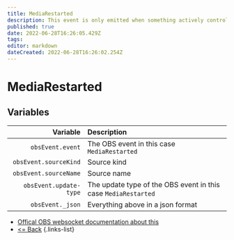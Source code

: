 ```yaml
---
title: MediaRestarted
description: This event is only emitted when something actively controls the media/VLC source. In other words, the source will never emit this on its own naturally.
published: true
date: 2022-06-28T16:26:05.429Z
tags: 
editor: markdown
dateCreated: 2022-06-28T16:26:02.254Z
---
```


# MediaRestarted

## Variables

| Variable | Description |
|---------:|:------------|
| `obsEvent.event` | The OBS event in this case `MediaRestarted`
| `obsEvent.sourceKind` | Source kind
| `obsEvent.sourceName` | Source name
| `obsEvent.update-type` | The update type of the OBS event in this case `MediaRestarted`
| `obsEvent._json` | Everything above in a json format

* [Offical OBS websocket documentation about this](https://github.com/obsproject/obs-websocket/blob/4.x-current/docs/generated/protocol.md#mediarestarted)
* [<= Back](/en/Integrations/OBS/OBS-Events)
{.links-list}